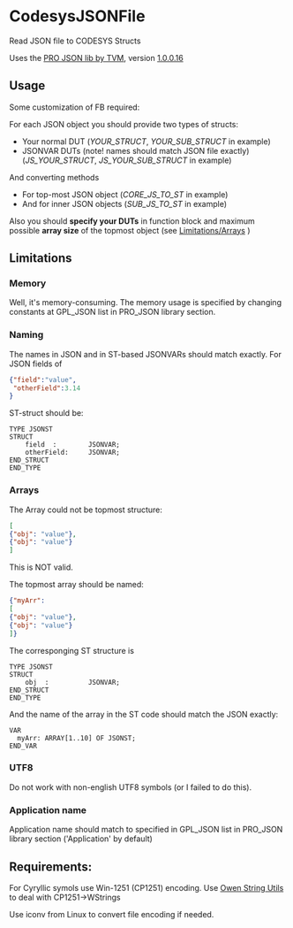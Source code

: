 # CodesysJSONFile
Read JSON file to CODESYS Structs

Uses the [PRO JSON lib by TVM](https://forge.codesys.com/lib/pro-json/home/Home/), version  [1.0.0.16 ](https://www.dropbox.com/scl/fi/16rzprk6dhnr6204ya5vu/PRO_JSON-1.0.0.16.library?rlkey=vohd00hny0uvm9i6a1avf16vq&dl=0)
## Usage

Some customization of FB required:

For each JSON object you should provide two types of structs:
- Your normal DUT (_YOUR_STRUCT_, _YOUR_SUB_STRUCT_ in example)
- JSONVAR DUTs (note! names should match JSON file exactly) (_JS_YOUR_STRUCT_, _JS_YOUR_SUB_STRUCT_ in example)

And converting methods
- For top-most JSON object (_CORE_JS_TO_ST_ in example)
- And for inner JSON objects (_SUB_JS_TO_ST_ in example)

Also you should **specify your DUTs** in function block and maximum possible **array size** of the topmost object (see [Limitations/Arrays](#Arrays) )

## Limitations
### Memory
Well, it's memory-consuming.
The memory usage is specified by changing constants at GPL_JSON list in PRO_JSON library section.
### Naming
The names in JSON and in ST-based JSONVARs should match exactly.
For JSON fields of
```JSON
{"field":"value",
 "otherField":3.14
}
```
ST-struct should be:
```
TYPE JSONST
STRUCT
	field  :  		JSONVAR;
	otherField:		JSONVAR;
END_STRUCT
END_TYPE
```

### Arrays
The Array could not be topmost structure:
```JSON
[
{"obj": "value"},
{"obj": "value"}
]
``` 
This is NOT valid.

The topmost array should be named:
```JSON
{"myArr":
[
{"obj": "value"},
{"obj": "value"}
]}
```

The corresponging ST structure is
```ST
TYPE JSONST
STRUCT
	obj  :  		JSONVAR;
END_STRUCT
END_TYPE
```

And the name of the array in the ST code should match the JSON exactly:
```ST
VAR
  myArr: ARRAY[1..10] OF JSONST;
END_VAR
```
### UTF8
Do not work with non-english UTF8 symbols (or I failed to do this).

### Application name
Application name should match to specified in GPL_JSON list in PRO_JSON library section ('Application' by default)
## Requirements:
For Cyryllic symols use Win-1251 (CP1251) encoding. 
Use [Owen String Utils](https://ftp.owen.ru/CoDeSys3/04_Library/05_3.5.11.5/02_Libraries/OwenStringUtils_v3.5.4.9.compiled-library) to deal with CP1251->WStrings

Use iconv from Linux to convert file encoding if needed.


